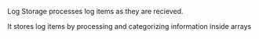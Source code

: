 Log Storage processes log items as they are recieved. 

It stores log items by processing and categorizing information inside arrays
